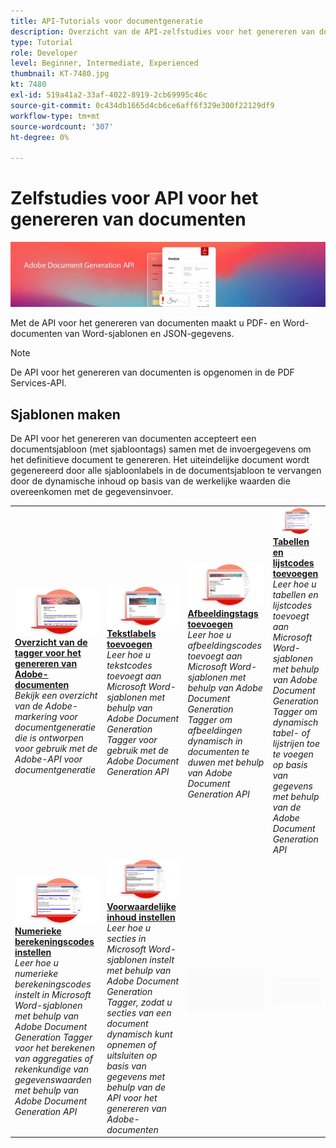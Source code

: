 ```yaml
---
title: API-Tutorials voor documentgeneratie
description: Overzicht van de API-zelfstudies voor het genereren van documenten
type: Tutorial
role: Developer
level: Beginner, Intermediate, Experienced
thumbnail: KT-7480.jpg
kt: 7480
exl-id: 519a41a2-33af-4022-8919-2cb69995c46c
source-git-commit: 0c434db1665d4cb6ce6aff6f329e300f22129df9
workflow-type: tm+mt
source-wordcount: '307'
ht-degree: 0%

---
```



# Zelfstudies voor API voor het genereren van documenten

![Documentgeneratie-API-banner](../assets/docgenhero.jpg)

Met de API voor het genereren van documenten maakt u PDF- en Word-documenten van Word-sjablonen en JSON-gegevens.

>[!NOTE]
>
>De API voor het genereren van documenten is opgenomen in de PDF Services-API.

## Sjablonen maken

De API voor het genereren van documenten accepteert een documentsjabloon (met sjabloontags) samen met de invoergegevens om het definitieve document te genereren. Het uiteindelijke document wordt gegenereerd door alle sjabloonlabels in de documentsjabloon te vervangen door de dynamische inhoud op basis van de werkelijke waarden die overeenkomen met de gegevensinvoer.

<table style="table-layout:fixed">
<tr>
 <td>
   <a href="taggeroverview.md">
      <img alt="Overzicht van de tagger voor het genereren van Adobe-documenten" src="assets/Taggeroverview_thumb.png" />
   </a>
    <div>
   <a href="taggeroverview.md"><strong>Overzicht van de tagger voor het genereren van Adobe-documenten</strong></a>
    </div>
    <em>Bekijk een overzicht van de Adobe-markering voor documentgeneratie die is ontworpen voor gebruik met de Adobe-API voor documentgeneratie</em>
    <br>
  </td>
  <td>
   <a href="taggeraddtexttags.md">
      <img alt="Tekstlabels toevoegen" src="assets/Taggertexttags_thumb.png" />
   </a>
    <div>
   <a href="taggeraddtexttags.md"><strong>Tekstlabels toevoegen</strong></a>
    </div>
    <em>Leer hoe u tekstcodes toevoegt aan Microsoft Word-sjablonen met behulp van Adobe Document Generation Tagger voor gebruik met de Adobe Document Generation API</em>
    <br>
  </td>
  <td>
   <a href="taggeraddimagetags.md">
      <img alt="Afbeeldingstags toevoegen" src="assets/Taggerimagetags_thumb.png" />
   </a>
    <div>
   <a href="taggeraddimagetags.md"><strong>Afbeeldingstags toevoegen</strong></a>
    </div>
    <em>Leer hoe u afbeeldingscodes toevoegt aan Microsoft Word-sjablonen met behulp van Adobe Document Generation Tagger om afbeeldingen dynamisch in documenten te duwen met behulp van Adobe Document Generation API</em>
    <br>
  </td>
  <td>
   <a href="taggertables.md">
      <img alt="Tabellen en lijstcodes toevoegen" src="assets/Taggertables_thumb.png" />
   </a>
    <div>
   <a href="taggertables.md"><strong>Tabellen en lijstcodes toevoegen</strong></a>
    </div>
    <em>Leer hoe u tabellen en lijstcodes toevoegt aan Microsoft Word-sjablonen met behulp van Adobe Document Generation Tagger om dynamisch tabel- of lijstrijen toe te voegen op basis van gegevens met behulp van de Adobe Document Generation API</em>
    <br>
  </td>
</tr>
<tr>
  <td>
   <a href="taggercalculations.md">
      <img alt="Numerieke berekeningscodes instellen" src="assets/Taggercalculations_thumb.png" />
   </a>
    <div>
   <a href="taggercalculations.md"><strong>Numerieke berekeningscodes instellen</strong></a>
    </div>
    <em>Leer hoe u numerieke berekeningscodes instelt in Microsoft Word-sjablonen met behulp van Adobe Document Generation Tagger voor het berekenen van aggregaties of rekenkundige van gegevenswaarden met behulp van Adobe Document Generation API</em>
    <br>
  </td>
  <td>
   <a href="taggerconditional.md">
      <img alt="Voorwaardelijke inhoud instellen" src="assets/Taggerconditional_thumb.png" />
   </a>
    <div>
   <a href="taggerconditional.md"><strong>Voorwaardelijke inhoud instellen</strong></a>
    </div>
    <em>Leer hoe u secties in Microsoft Word-sjablonen instelt met behulp van Adobe Document Generation Tagger, zodat u secties van een document dynamisch kunt opnemen of uitsluiten op basis van gegevens met behulp van de API voor het genereren van Adobe-documenten</em>
    <br>
  </td>
  <td>
    <img alt="Spacer" src="../assets/GrayBanner_Placeholder.png" />
    <div>
    <br>
  </td>
   <td>
    <img alt="Spacer" src="../assets/GrayBanner_Placeholder.png" />
    <div>
    <br>
  </td>
</tr>
</table>
